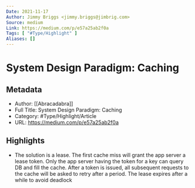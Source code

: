```yaml
---
Date: 2021-11-17
Author: Jimmy Briggs <jimmy.briggs@jimbrig.com>
Source: medium
Link: https://medium.com/p/e57a25ab2f0a
Tags: [ "#Type/Highlight" ]
Aliases: []
---
```

# System Design Paradigm: Caching

## Metadata
- Author: [[Abracadabra]]
- Full Title: System Design Paradigm: Caching
- Category: #Type/Highlight/Article
- URL: https://medium.com/p/e57a25ab2f0a

## Highlights
- The solution is a lease. The first cache miss will grant the app server a lease token. Only the app server having the token for a key can query DB and fill the cache. After a token is issued, all subsequent requests to the cache will be asked to retry after a period. The lease expires after a while to avoid deadlock
